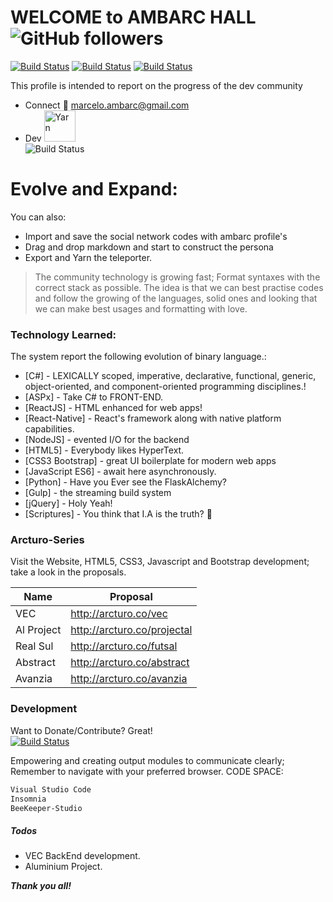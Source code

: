 # WELCOME to AMBARC HALL <img alt="GitHub followers" src="https://img.shields.io/github/followers/marceloambarc?label=Follow&style=social">

[![Build Status](https://img.shields.io/badge/linkedin-%230077B5.svg?&style=for-the-badge&logo=linkedin&logoColor=white)](https://www.linkedin.com/in/marceloambarc/)  [![Build Status](https://img.shields.io/badge/facebook-%231877F2.svg?&style=for-the-badge&logo=facebook&logoColor=white)](https://www.facebook.com/arcturoseries) [![Build Status](https://img.shields.io/badge/discord-%237289DA.svg?&style=for-the-badge&logo=discord&logoColor=white)](https://support.discord.com/hc/en-us/profiles/423824250194)


This profile is intended to report on the progress of the dev community
  - Connect :fax: marcelo.ambarc@gmail.com
  - Dev <img alt="Yarn" src="https://github.com/yarnpkg/assets/blob/master/yarn-kitten-full.png?raw=true" width="50"><br>
  ![Build Status](https://img.shields.io/badge/windows-asus%20vivobook%2014-%230078D6.svg?&style=for-the-badge&logo=windows&logoColor=white)

# Evolve and Expand:
You can also:
  - Import and save the social network codes with ambarc profile's
  - Drag and drop markdown and start to construct the persona
  - Export and Yarn the teleporter.

> The community technology is growing fast;
> Format syntaxes with the correct stack
> as possible. The idea is that we
> can best practise codes and
> follow the growing of the languages, solid ones
> and looking that we can make best usages
> and formatting with love.

### Technology Learned:

The system report the following evolution of binary language.:

* [C#] - LEXICALLY scoped, imperative, declarative, functional, generic, object-oriented, and component-oriented programming disciplines.!
* [ASPx] - Take C# to FRONT-END.
* [ReactJS] - HTML enhanced for web apps!
* [React-Native] - React's framework along with native platform capabilities.
* [NodeJS] - evented I/O for the backend
* [HTML5] - Everybody likes HyperText.
* [CSS3 Bootstrap] - great UI boilerplate for modern web apps
* [JavaScript ES6] - await here asynchronously.
* [Python] - Have you Ever see the FlaskAlchemy?
* [Gulp] - the streaming build system
* [jQuery] - Holy Yeah!
* [Scriptures] - You think that I.A is the truth? :seedling:

### Arcturo-Series

Visit the Website, HTML5, CSS3, Javascript and Bootstrap development;
take a look in the proposals.

| Name | Proposal |
| ------ | ------ |
| VEC | http://arcturo.co/vec |
| Al Project | http://arcturo.co/projectal |
| Real Sul | http://arcturo.co/futsal |
| Abstract | http://arcturo.co/abstract |
| Avanzia | http://arcturo.co/avanzia |

### Development

Want to Donate/Contribute? Great!<br>
[![Build Status](https://img.shields.io/badge/paypal-%2300457C.svg?&style=for-the-badge&logo=paypal&logoColor=white)](https://www.paypal.com/cgi-bin/webscr?cmd=_donations&business=PDNJCJJCDURFC&currency_code=BRL)

Empowering and creating output modules to communicate clearly;
Remember to navigate with your preferred browser.
CODE SPACE:
```sh
Visual Studio Code
Insomnia
BeeKeeper-Studio
```

##### Todos

 - VEC BackEnd development.
 - Aluminium Project.



***Thank you all!***</p>
